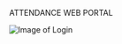 ATTENDANCE WEB PORTAL

![Image of Login](https://github.com/Shannnnn/attendance-webportal/Login.png)
